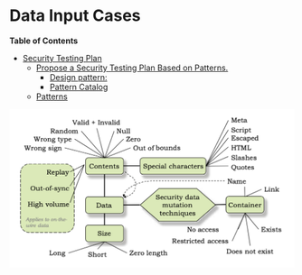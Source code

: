 # Data Input Cases 

<!-- markdown-toc start - Don't edit this section. Run M-x markdown-toc-refresh-toc -->
**Table of Contents**

- [Security Testing Plan](#security-testing-plan)
    - [Propose a Security Testing Plan Based on Patterns.](#propose-a-security-testing-plan-based-on-patterns)
        - [Design pattern:](#design-pattern)
        - [Pattern Catalog](#pattern-catalog)
    - [Patterns](#patterns)

<!-- markdown-toc end -->

![](data-input-cases.png) 
